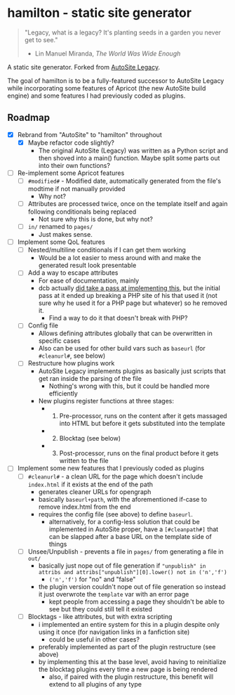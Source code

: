 # hamilton - static site generator

> "Legacy, what is a legacy? It's planting seeds in a garden you never get to see."
> - Lin Manuel Miranda, *The World Was Wide Enough*

A static site generator. Forked from [AutoSite Legacy](https://github.com/dotcomboom/AutoSite-Legacy).

The goal of hamilton is to be a fully-featured successor to AutoSite Legacy while incorporating some features of Apricot (the new AutoSite build engine) and some features I had previously coded as plugins.

## Roadmap

 - [X] Rebrand from "AutoSite" to "hamilton" throughout
    - [X] Maybe refactor code slightly?
        - The original AutoSite (Legacy) was written as a Python script and then shoved into a main() function. Maybe split some parts out into their own functions?
 - [ ] Re-implement some Apricot features
    - [ ] `#modified#` - Modified date, automatically generated from the file's modtime if not manually provided
        - Why not?
    - [ ] Attributes are processed twice, once on the template itself and again following conditionals being replaced
        - Not sure why this is done, but why not?
    - [ ] `in/` renamed to `pages/`
        - Just makes sense.
 - [ ] Implement some QoL features
    - [ ] Nested/multiline conditionals if I can get them working
        - Would be a lot easier to mess around with and make the generated result look presentable
    - [ ] Add a way to escape attributes
        - For ease of documentation, mainly
        - dcb actually [did take a pass at implementing this](https://dotcomboom.somnolescent.net/patio/2020/04/03/autosite-devlog-5-rc3-progress-update/), but the initial pass at it ended up breaking a PHP site of his that used it (not sure why he used it for a PHP page but whatever) so he removed it.
            - Find a way to do it that doesn't break with PHP?
    - [ ] Config file
        - Allows defining attributes globally that can be overwritten in specific cases
        - Also can be used for other build vars such as `baseurl` (for `#cleanurl#`, see below)
    - [ ] Restructure how plugins work
        - AutoSite Legacy implements plugins as basically just scripts that get ran inside the parsing of the file
            - Nothing's wrong with this, but it could be handled more efficiently
        - New plugins register functions at three stages:
            - 1. Pre-processor, runs on the content after it gets massaged into HTML but before it gets substituted into the template
            - 2. Blocktag (see below)
            - 3. Post-processor, runs on the final product before it gets written to the file
 - [ ] Implement some new features that I previously coded as plugins
    - [ ] `#cleanurl#` - a clean URL for the page which doesn't include `index.html` if it exists at the end of the path
        - generates cleaner URLs for opengraph
        - basically `baseurl+path`, with the aforementioned if-case to remove index.html from the end
        - requires the config file (see above) to define `baseurl`.
            - alternatively, for a config-less solution that could be implemented in AutoSite proper, have a `[#cleanpath#]` that can be slapped after a base URL on the template side of things
    - [ ] Unsee/Unpublish - prevents a file in `pages/` from generating a file in `out/`
        - basically just nope out of file generation if `"unpublish" in attribs and attribs["unpublish"][0].lower() not in ('n','f')`
            - `('n','f')` for "no" and "false"
        - the plugin version couldn't nope out of file generation so instead it just overwrote the `template` var with an error page
            - kept people from accessing a page they shouldn't be able to see but they could still tell it existed
    - [ ] Blocktags - like attributes, but with extra scripting
        - i implemented an entire system for this in a plugin despite only using it once (for navigation links in a fanfiction site)
            - could be useful in other cases?
        - preferably implemented as part of the plugin restructure (see above)
        - by implementing this at the base level, avoid having to reinitialize the blocktag plugins every time a new page is being rendered
            - also, if paired with the plugin restructure, this benefit will extend to all plugins of any type
